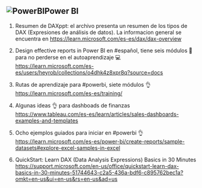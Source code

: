 ## ![PowerBI](https://user-images.githubusercontent.com/82233779/204108116-2a27c514-e70b-4993-b58c-a22a2d4d40a1.PNG)Power BI

1. Resumen de DAXppt: el archivo presenta un resumen de los tipos de DAX (Expresiones de análisis de datos). La informacion general se encuentra en https://learn.microsoft.com/es-es/dax/dax-overview 

2. Design effective reports in Power BI en #español, tiene seis módulos 👣 para no perderse en el autoaprendizaje 💻
https://learn.microsoft.com/es-es/users/heyrob/collections/o4dhk4z8xpr8q?source=docs

3. Rutas de aprendizaje para #powerbi, siete módulos 👌 https://learn.microsoft.com/es-es/training/ 

4. Algunas ideas 👌 para dashboads de finanzas  https://www.tableau.com/es-es/learn/articles/sales-dashboards-examples-and-templates

5. Ocho ejemplos guiados para iniciar en #powerbi 👌 https://learn.microsoft.com/es-es/power-bi/create-reports/sample-datasets#explore-excel-samples-in-excel 

6. QuickStart: Learn DAX (Data Analysis Expressions) Basics in 30 Minutes https://support.microsoft.com/en-us/office/quickstart-learn-dax-basics-in-30-minutes-51744643-c2a5-436a-bdf6-c895762bec1a?omkt=en-us&ui=en-us&rs=en-us&ad=us

